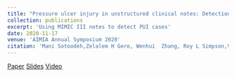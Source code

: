 ```yaml
---
title: "Pressure ulcer injury in unstructured clinical notes: Detection and interpretation"
collection: publications
excerpt: 'Using MIMIC III notes to detect PUI cases'
date: 2020-11-17
venue: 'AIMIA Annual Symposium 2020'
citation: 'Mani Sotoodeh,Zelalem H Gero, Wenhui  Zhang, Roy L Simpson,Vicki Stover Hertzberg, and Joyce C Ho, &quot;Pressure ulcer injury in unstructured clinical notes: Detection and interpretation &quot;<i>AIMIA Annual Symposium 2020</i>. .'
---
```

[Paper](https://www.ncbi.nlm.nih.gov/pmc/articles/PMC8075497/)
[Slides](https://drive.google.com/file/d/1Zlzy_tUebcvr9I0pfPY89pewo-cCZ52B/view?usp=sharing)
[Video](https://youtu.be/Y9O0WxYpzh4)
